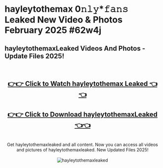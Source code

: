# hayleytothemax 0𝚗𝚕𝚢*𝚏𝚊𝚗𝚜 Leaked New Video & Photos February 2025 #62w4j

<h2>hayleytothemaxLeaked Videos And Photos - Update Files 2025!</h2>
<br>
<div align="center">
<h2><a href="https://mediaupload.pro?title=hayleytothemax&ref=11F" rel="nofollow">👉👉 Click to Watch hayleytothemax Leaked 👈👈</a></h2>
<h2><a href="https://mediaupload.pro?title=hayleytothemax&ref=11F" rel="nofollow">👉👉 Click to Download hayleytothemaxLeaked 👈👈</a></h2>
<br>
Get hayleytothemaxleaked and all content. Now you can access all videos and pictures of hayleytothemaxleaked. New Updated Files 2025!
<br>
<br>
<a href="https://mediaupload.pro?title=hayleytothemax&ref=11F" rel="nofollow" data-target="animated-image.originalLink"><img src="https://i.ibb.co/Gkj2r4b/banner.png" alt="hayleytothemaxleaked" style="max-width: 100%; display: inline-block;" data-target="animated-image.originalImage"></a>
</div>
<br>

